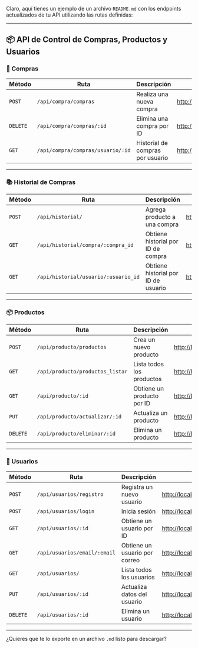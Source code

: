 Claro, aquí tienes un ejemplo de un archivo `README.md` con los endpoints actualizados de tu API utilizando las rutas definidas:

---

## 📦 API de Control de Compras, Productos y Usuarios

### 🛒 Compras

| Método   | Ruta                              | Descripción                      | Enlace                                                                                                   |
| -------- | --------------------------------- | -------------------------------- | -------------------------------------------------------------------------------------------------------- |
| `POST`   | `/api/compra/compras`             | Realiza una nueva compra         | [http://localhost:3001/api/compra/compras](http://localhost:3001/api/compra/compras)                     |
| `DELETE` | `/api/compra/compras/:id`         | Elimina una compra por ID        | [http://localhost:3001/api/compra/compras/1](http://localhost:3001/api/compra/compras/1)                 |
| `GET`    | `/api/compra/compras/usuario/:id` | Historial de compras por usuario | [http://localhost:3001/api/compra/compras/usuario/1](http://localhost:3001/api/compra/compras/usuario/1) |

---

### 📚 Historial de Compras

| Método | Ruta                                 | Descripción                         | Enlace                                                                                         |
| ------ | ------------------------------------ | ----------------------------------- | ---------------------------------------------------------------------------------------------- |
| `POST` | `/api/historial/`                    | Agrega producto a una compra        | [http://localhost:3001/api/historial/](http://localhost:3001/api/historial/)                   |
| `GET`  | `/api/historial/compra/:compra_id`   | Obtiene historial por ID de compra  | [http://localhost:3001/api/historial/compra/1](http://localhost:3001/api/historial/compra/1)   |
| `GET`  | `/api/historial/usuario/:usuario_id` | Obtiene historial por ID de usuario | [http://localhost:3001/api/historial/usuario/1](http://localhost:3001/api/historial/usuario/1) |

---

### 📦 Productos

| Método   | Ruta                             | Descripción                | Enlace                                                                                                      |
| -------- | -------------------------------- | -------------------------- | ----------------------------------------------------------------------------------------------------------- |
| `POST`   | `/api/producto/productos`        | Crea un nuevo producto     | [http://localhost:3001/api/producto/productos](http://localhost:3001/api/producto/productos)                |
| `GET`    | `/api/producto/productos_listar` | Lista todos los productos  | [http://localhost:3001/api/producto/productos\_listar](http://localhost:3001/api/producto/productos_listar) |
| `GET`    | `/api/producto/:id`              | Obtiene un producto por ID | [http://localhost:3001/api/producto/1](http://localhost:3001/api/producto/1)                                |
| `PUT`    | `/api/producto/actualizar/:id`   | Actualiza un producto      | [http://localhost:3001/api/producto/actualizar/1](http://localhost:3001/api/producto/actualizar/1)          |
| `DELETE` | `/api/producto/eliminar/:id`     | Elimina un producto        | [http://localhost:3001/api/producto/eliminar/1](http://localhost:3001/api/producto/eliminar/1)              |

---

### 👤 Usuarios

| Método   | Ruta                         | Descripción                   | Enlace                                                                                                                     |
| -------- | ---------------------------- | ----------------------------- | -------------------------------------------------------------------------------------------------------------------------- |
| `POST`   | `/api/usuarios/registro`     | Registra un nuevo usuario     | [http://localhost:3001/api/usuarios/registro](http://localhost:3001/api/usuarios/registro)                                 |
| `POST`   | `/api/usuarios/login`        | Inicia sesión                 | [http://localhost:3001/api/usuarios/login](http://localhost:3001/api/usuarios/login)                                       |
| `GET`    | `/api/usuarios/:id`          | Obtiene un usuario por ID     | [http://localhost:3001/api/usuarios/1](http://localhost:3001/api/usuarios/1)                                               |
| `GET`    | `/api/usuarios/email/:email` | Obtiene un usuario por correo | [http://localhost:3001/api/usuarios/email/correo@ejemplo.com](http://localhost:3001/api/usuarios/email/correo@ejemplo.com) |
| `GET`    | `/api/usuarios/`             | Lista todos los usuarios      | [http://localhost:3001/api/usuarios/](http://localhost:3001/api/usuarios/)                                                 |
| `PUT`    | `/api/usuarios/:id`          | Actualiza datos del usuario   | [http://localhost:3001/api/usuarios/1](http://localhost:3001/api/usuarios/1)                                               |
| `DELETE` | `/api/usuarios/:id`          | Elimina un usuario            | [http://localhost:3001/api/usuarios/1](http://localhost:3001/api/usuarios/1)                                               |

---

¿Quieres que te lo exporte en un archivo `.md` listo para descargar?
